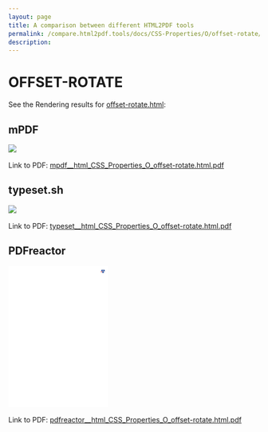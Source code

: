 ```yaml
---
layout: page
title: A comparison between different HTML2PDF tools
permalink: /compare.html2pdf.tools/docs/CSS-Properties/O/offset-rotate/
description: 
---
```


# OFFSET-ROTATE

See the Rendering results for [offset-rotate.html](/html/CSS%20Properties/O/offset-rotate.html):

## mPDF
![](mpdf__html_CSS_Properties_O_offset-rotate.html.png) 

Link to PDF: [mpdf__html_CSS_Properties_O_offset-rotate.html.pdf](mpdf__html_CSS_Properties_O_offset-rotate.html.pdf)

## typeset.sh
![](typeset__html_CSS_Properties_O_offset-rotate.html.png) 

Link to PDF: [typeset__html_CSS_Properties_O_offset-rotate.html.pdf](typeset__html_CSS_Properties_O_offset-rotate.html.pdf)

## PDFreactor
![](pdfreactor__html_CSS_Properties_O_offset-rotate.html.png) 

Link to PDF: [pdfreactor__html_CSS_Properties_O_offset-rotate.html.pdf](pdfreactor__html_CSS_Properties_O_offset-rotate.html.pdf)
